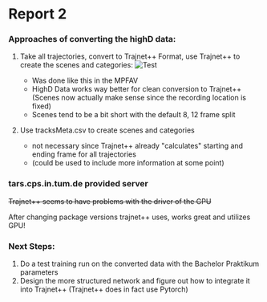 # Report 2

### **Approaches of converting the highD data:**
1. Take all trajectories, convert to Trajnet++ Format, use Trajnet++ to create the scenes and categories:
![Test](trajnet++/trajnetplusplusbaselines/visualizations/trajnetplusplusdataset/test_private/gt_scene15249.png)
    - Was done like this in the MPFAV
    - HighD Data works way better for clean conversion to Trajnet++ (Scenes now actually make sense since the recording location is fixed)
    - Scenes tend to be a bit short with the default 8, 12 frame split

2. Use tracksMeta.csv to create scenes and categories
    - not necessary since Trajnet++ already "calculates" starting and ending frame for all trajectories
    - (could be used to include more information at some point)

### **tars.cps.in.tum.de**  provided server
~~Trajnet++ seems to have problems with the driver of the GPU~~

After changing package versions trajnet++ uses, works great and utilizes GPU!


### Next Steps:
1. Do a test training run on the converted data with the Bachelor Praktikum parameters
2. Design the more structured network and figure out how to integrate it into Trajnet++
(Trajnet++ does in fact use Pytorch)